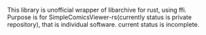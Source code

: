 This library is unofficial wrapper of libarchive for rust, using ffi.  
Purpose is for SimpleComicsViewer-rs(currently status is private repository), that is individual software.
current status is incomplete.

